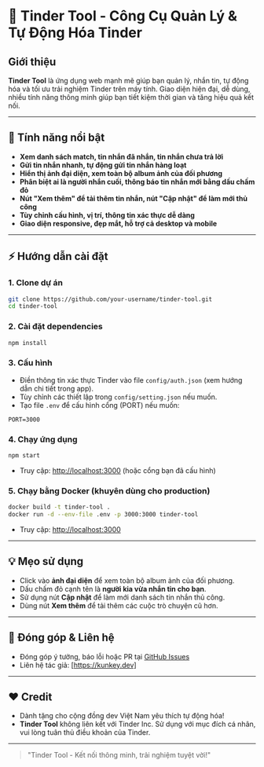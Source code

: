 # 🚀 Tinder Tool - Công Cụ Quản Lý & Tự Động Hóa Tinder

## Giới thiệu
**Tinder Tool** là ứng dụng web mạnh mẽ giúp bạn quản lý, nhắn tin, tự động hóa và tối ưu trải nghiệm Tinder trên máy tính. Giao diện hiện đại, dễ dùng, nhiều tính năng thông minh giúp bạn tiết kiệm thời gian và tăng hiệu quả kết nối.

---

## 🌟 Tính năng nổi bật
- **Xem danh sách match, tin nhắn đã nhắn, tin nhắn chưa trả lời**
- **Gửi tin nhắn nhanh, tự động gửi tin nhắn hàng loạt**
- **Hiển thị ảnh đại diện, xem toàn bộ album ảnh của đối phương**
- **Phân biệt ai là người nhắn cuối, thông báo tin nhắn mới bằng dấu chấm đỏ**
- **Nút "Xem thêm" để tải thêm tin nhắn, nút "Cập nhật" để làm mới thủ công**
- **Tùy chỉnh cấu hình, vị trí, thông tin xác thực dễ dàng**
- **Giao diện responsive, đẹp mắt, hỗ trợ cả desktop và mobile**

---

## ⚡ Hướng dẫn cài đặt
### 1. Clone dự án
```bash
git clone https://github.com/your-username/tinder-tool.git
cd tinder-tool
```
### 2. Cài đặt dependencies
```bash
npm install
```
### 3. Cấu hình
- Điền thông tin xác thực Tinder vào file `config/auth.json` (xem hướng dẫn chi tiết trong app).
- Tùy chỉnh các thiết lập trong `config/setting.json` nếu muốn.
- Tạo file `.env` để cấu hình cổng (PORT) nếu muốn:

```env
PORT=3000
```

### 4. Chạy ứng dụng
```bash
npm start
```
- Truy cập: [http://localhost:3000](http://localhost:3000) (hoặc cổng bạn đã cấu hình)

### 5. Chạy bằng Docker (khuyên dùng cho production)
```bash
docker build -t tinder-tool .
docker run -d --env-file .env -p 3000:3000 tinder-tool
```
- Truy cập: [http://localhost:3000](http://localhost:3000)

---

## 💡 Mẹo sử dụng
- Click vào **ảnh đại diện** để xem toàn bộ album ảnh của đối phương.
- Dấu chấm đỏ cạnh tên là **người kia vừa nhắn tin cho bạn**.
- Sử dụng nút **Cập nhật** để làm mới danh sách tin nhắn thủ công.
- Dùng nút **Xem thêm** để tải thêm các cuộc trò chuyện cũ hơn.

---

## 📣 Đóng góp & Liên hệ
- Đóng góp ý tưởng, báo lỗi hoặc PR tại [GitHub Issues](https://github.com/kunkey/Tinder-Api-v2/issues)
- Liên hệ tác giả: [https://kunkey.dev]

---

## ❤️ Credit
- Dành tặng cho cộng đồng dev Việt Nam yêu thích tự động hóa!
- **Tinder Tool** không liên kết với Tinder Inc. Sử dụng với mục đích cá nhân, vui lòng tuân thủ điều khoản của Tinder.

---

> "Tinder Tool - Kết nối thông minh, trải nghiệm tuyệt vời!" 